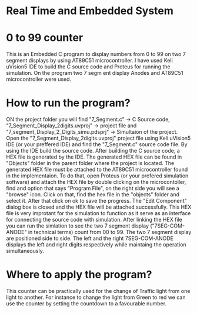 # Real Time and Embedded System
# 0 to 99 counter
This is an Embedded C program to display numbers from 0 to 99 on two 7 segment displays by using AT89C51 microcontroller. I 
have used Keli uVision5 IDE to build the C source code and Proteus for running the simulation. On the program two 7 segm
ent display Anodes and AT89C51 microcontroller were used.
# How to run the program? 
ON the project folder you will find "7_Segment.c" -> C Source code, "7_Segment_Display_2digits.uvproj" -> project file and "7_segment_Display_2_Digits_simu.pdsprj" -> Simultaion of the project. Open the "7_Segment_Display_2digits.uvproj" project file using Keli uVision5 IDE (or your preffered IDE) and find the "7_Segment.c" source code file. By using the IDE build the source code. After building the C source code, a HEX file is generated by the IDE. The generated HEX file can be found in "Objects" folder in the parent folder where the project is
located.  The generated HEX file must be attached to the AT89C51 microcontroller found in the implementaion. To do that, open Proteus (or your prefered simulation software) and attach the 
HEX file by double clicking on the microcontoller, find and option that says "Program File", on the right side you will see
a "browse" icon. Click on that, find the hex file in the "objects" folder and select it. After that click on ok to save
the progress. The "Edit Component" dialog box is closed and the HEX file will be attached successfully. 
This HEX file is very improtant for the simulation to function as it serve as an interface for connecting the source code 
with simulation. After linking the HEX file you can run the simlation to see the two 7 segment display ("7SEG-COM-ANODE"
in technical terms) count from 00 to 99.
The two 7 segment display are positioned side to side. The left and the right 7SEG-COM-ANODE displays the left and right 
digits respectively while maintaing the operation simultaneously. 
# Where to apply the program?
This counter can be practically used for the change of Traffic light from one light to another. For instance to change the
light from Green to red we can use the counter by setting the countdown to a favourable number.
